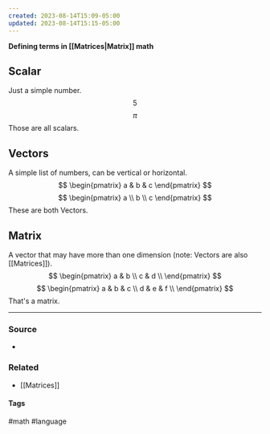 ```yaml
---
created: 2023-08-14T15:09-05:00
updated: 2023-08-14T15:15-05:00
---
```

**Defining terms in [[Matrices|Matrix]] math**

## Scalar
Just a simple number. 
$$5$$
$$\pi$$
Those are all scalars.

## Vectors
A simple list of numbers, can be vertical or horizontal.
$$
\begin{pmatrix}
a & b & c
\end{pmatrix}
$$
$$
\begin{pmatrix}
a \\ b \\ c
\end{pmatrix}
$$
These are both Vectors. 

## Matrix
A vector that may have more than one dimension (note: Vectors are also [[Matrices]]).
$$
\begin{pmatrix}
a & b \\
c & d \\
\end{pmatrix}
$$
$$
\begin{pmatrix}
a & b & c \\
d & e & f \\
\end{pmatrix}
$$
That's a matrix.

---
### Source
- 

### Related
- [[Matrices]]

#### Tags
#math #language 